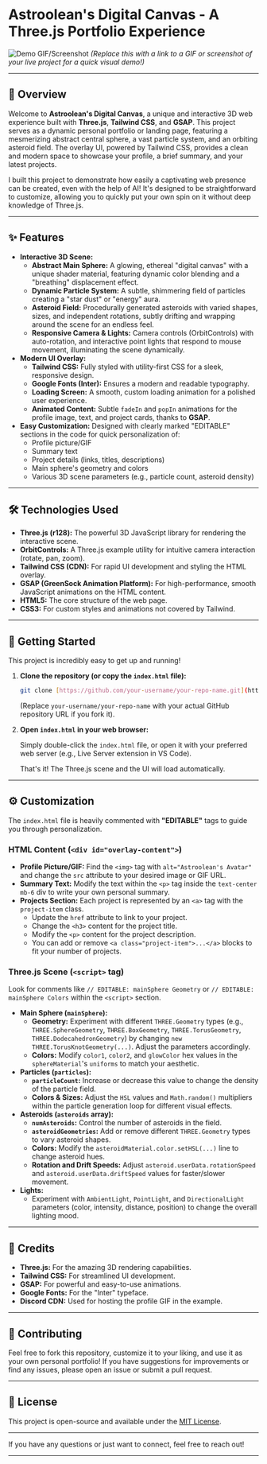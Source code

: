 # Astroolean's Digital Canvas - A Three.js Portfolio Experience

![Demo GIF/Screenshot](https://i.imgur.com/your-screenshot-or-gif.gif)
*(Replace this with a link to a GIF or screenshot of your live project for a quick visual demo!)*

---

## 🚀 Overview

Welcome to **Astroolean's Digital Canvas**, a unique and interactive 3D web experience built with **Three.js**, **Tailwind CSS**, and **GSAP**. This project serves as a dynamic personal portfolio or landing page, featuring a mesmerizing abstract central sphere, a vast particle system, and an orbiting asteroid field. The overlay UI, powered by Tailwind CSS, provides a clean and modern space to showcase your profile, a brief summary, and your latest projects.

I built this project to demonstrate how easily a captivating web presence can be created, even with the help of AI! It's designed to be straightforward to customize, allowing you to quickly put your own spin on it without deep knowledge of Three.js.

---

## ✨ Features

* **Interactive 3D Scene:**
    * **Abstract Main Sphere:** A glowing, ethereal "digital canvas" with a unique shader material, featuring dynamic color blending and a "breathing" displacement effect.
    * **Dynamic Particle System:** A subtle, shimmering field of particles creating a "star dust" or "energy" aura.
    * **Asteroid Field:** Procedurally generated asteroids with varied shapes, sizes, and independent rotations, subtly drifting and wrapping around the scene for an endless feel.
    * **Responsive Camera & Lights:** Camera controls (OrbitControls) with auto-rotation, and interactive point lights that respond to mouse movement, illuminating the scene dynamically.
* **Modern UI Overlay:**
    * **Tailwind CSS:** Fully styled with utility-first CSS for a sleek, responsive design.
    * **Google Fonts (Inter):** Ensures a modern and readable typography.
    * **Loading Screen:** A smooth, custom loading animation for a polished user experience.
    * **Animated Content:** Subtle `fadeIn` and `popIn` animations for the profile image, text, and project cards, thanks to **GSAP**.
* **Easy Customization:** Designed with clearly marked "EDITABLE" sections in the code for quick personalization of:
    * Profile picture/GIF
    * Summary text
    * Project details (links, titles, descriptions)
    * Main sphere's geometry and colors
    * Various 3D scene parameters (e.g., particle count, asteroid density)

---

## 🛠️ Technologies Used

* **Three.js (r128):** The powerful 3D JavaScript library for rendering the interactive scene.
* **OrbitControls:** A Three.js example utility for intuitive camera interaction (rotate, pan, zoom).
* **Tailwind CSS (CDN):** For rapid UI development and styling the HTML overlay.
* **GSAP (GreenSock Animation Platform):** For high-performance, smooth JavaScript animations on the HTML content.
* **HTML5:** The core structure of the web page.
* **CSS3:** For custom styles and animations not covered by Tailwind.

---

## 🚀 Getting Started

This project is incredibly easy to get up and running!

1.  **Clone the repository (or copy the `index.html` file):**

    ```bash
    git clone [https://github.com/your-username/your-repo-name.git](https://github.com/your-username/your-repo-name.git)
    ```

    (Replace `your-username/your-repo-name` with your actual GitHub repository URL if you fork it).

2.  **Open `index.html` in your web browser:**

    Simply double-click the `index.html` file, or open it with your preferred web server (e.g., Live Server extension in VS Code).

    That's it! The Three.js scene and the UI will load automatically.

---

## ⚙️ Customization

The `index.html` file is heavily commented with **"EDITABLE"** tags to guide you through personalization.

### HTML Content (`<div id="overlay-content">`)

* **Profile Picture/GIF:**
    Find the `<img>` tag with `alt="Astroolean's Avatar"` and change the `src` attribute to your desired image or GIF URL.
* **Summary Text:**
    Modify the text within the `<p>` tag inside the `text-center mb-6` div to write your own personal summary.
* **Projects Section:**
    Each project is represented by an `<a>` tag with the `project-item` class.
    * Update the `href` attribute to link to your project.
    * Change the `<h3>` content for the project title.
    * Modify the `<p>` content for the project description.
    * You can add or remove `<a class="project-item">...</a>` blocks to fit your number of projects.

### Three.js Scene (`<script>` tag)

Look for comments like `// EDITABLE: mainSphere Geometry` or `// EDITABLE: mainSphere Colors` within the `<script>` section.

* **Main Sphere (`mainSphere`):**
    * **Geometry:** Experiment with different `THREE.Geometry` types (e.g., `THREE.SphereGeometry`, `THREE.BoxGeometry`, `THREE.TorusGeometry`, `THREE.DodecahedronGeometry`) by changing `new THREE.TorusKnotGeometry(...)`. Adjust the parameters accordingly.
    * **Colors:** Modify `color1`, `color2`, and `glowColor` hex values in the `sphereMaterial`'s `uniforms` to match your aesthetic.
* **Particles (`particles`):**
    * **`particleCount`:** Increase or decrease this value to change the density of the particle field.
    * **Colors & Sizes:** Adjust the `HSL` values and `Math.random()` multipliers within the particle generation loop for different visual effects.
* **Asteroids (`asteroids` array):**
    * **`numAsteroids`:** Control the number of asteroids in the field.
    * **`asteroidGeometries`:** Add or remove different `THREE.Geometry` types to vary asteroid shapes.
    * **Colors:** Modify the `asteroidMaterial.color.setHSL(...)` line to change asteroid hues.
    * **Rotation and Drift Speeds:** Adjust `asteroid.userData.rotationSpeed` and `asteroid.userData.driftSpeed` values for faster/slower movement.
* **Lights:**
    * Experiment with `AmbientLight`, `PointLight`, and `DirectionalLight` parameters (color, intensity, distance, position) to change the overall lighting mood.

---

## 🙏 Credits

* **Three.js:** For the amazing 3D rendering capabilities.
* **Tailwind CSS:** For streamlined UI development.
* **GSAP:** For powerful and easy-to-use animations.
* **Google Fonts:** For the "Inter" typeface.
* **Discord CDN:** Used for hosting the profile GIF in the example.

---

## 🤝 Contributing

Feel free to fork this repository, customize it to your liking, and use it as your own personal portfolio! If you have suggestions for improvements or find any issues, please open an issue or submit a pull request.

---

## 📄 License

This project is open-source and available under the [MIT License](LICENSE).

---

If you have any questions or just want to connect, feel free to reach out!

---
